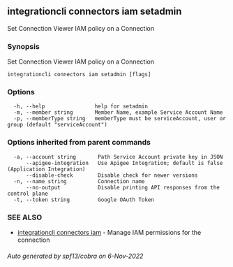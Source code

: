 ## integrationcli connectors iam setadmin

Set Connection Viewer IAM policy on a Connection

### Synopsis

Set Connection Viewer IAM policy on a Connection

```
integrationcli connectors iam setadmin [flags]
```

### Options

```
  -h, --help                help for setadmin
  -m, --member string       Member Name, example Service Account Name
  -p, --memberType string   memberType must be serviceAccount, user or group (default "serviceAccount")
```

### Options inherited from parent commands

```
  -a, --account string       Path Service Account private key in JSON
      --apigee-integration   Use Apigee Integration; default is false (Application Integration)
      --disable-check        Disable check for newer versions
  -n, --name string          Connection name
      --no-output            Disable printing API responses from the control plane
  -t, --token string         Google OAuth Token
```

### SEE ALSO

* [integrationcli connectors iam](integrationcli_connectors_iam.md)	 - Manage IAM permissions for the connection

###### Auto generated by spf13/cobra on 6-Nov-2022
